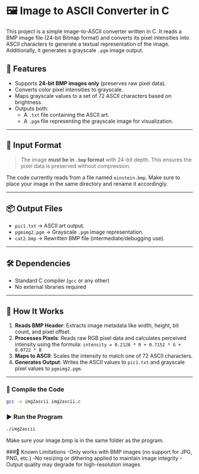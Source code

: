 # 🖼️ Image to ASCII Converter in C

This project is a simple image-to-ASCII converter written in C. It reads a BMP image file (24-bit Bitmap format) and converts its pixel intensities into ASCII characters to generate a textual representation of the image. Additionally, it generates a grayscale `.pgm` image output.

## 🚀 Features

- Supports **24-bit BMP images only** (preserves raw pixel data).
- Converts color pixel intensities to grayscale.
- Maps grayscale values to a set of 72 ASCII characters based on brightness.
- Outputs both:
  - A `.txt` file containing the ASCII art.
  - A `.pgm` file representing the grayscale image for visualization.

---

## 📁 Input Format

> The image **must be in `.bmp` format** with 24-bit depth. This ensures the pixel data is preserved without compression.

The code currently reads from a file named `einstein.bmp`. Make sure to place your image in the same directory and rename it accordingly.

---

## 📦 Output Files

- `pic1.txt` → ASCII art output.
- `pgmimg2.pgm` → Grayscale `.pgm` image representation.
- `cat2.bmp` → Rewritten BMP file (intermediate/debugging use).

---

## 🛠️ Dependencies

- Standard C compiler (`gcc` or any other)
- No external libraries required

---

## 🧠 How It Works

1. **Reads BMP Header**: Extracts image metadata like width, height, bit count, and pixel offset.
2. **Processes Pixels**: Reads raw RGB pixel data and calculates perceived intensity using the formula:
   ```intensity = 0.2126 * R + 0.7152 * G + 0.0722 * B```
3. **Maps to ASCII**: Scales the intensity to match one of 72 ASCII characters.
4. **Generates Output**: Writes the ASCII values to `pic1.txt` and grayscale pixel values to `pgmimg2.pgm`.

---

### 🔨 Compile the Code

```bash
gcc -o img2ascii img2ascii.c
```
### ▶️ Run the Program
```bash
./img2ascii
```
Make sure your image.bmp is in the same folder as the program.

###🧪 Known Limitations
-Only works with BMP images (no support for JPG, PNG, etc.)
-No resizing or dithering applied to maintain image integrity
-Output quality may degrade for high-resolution images
